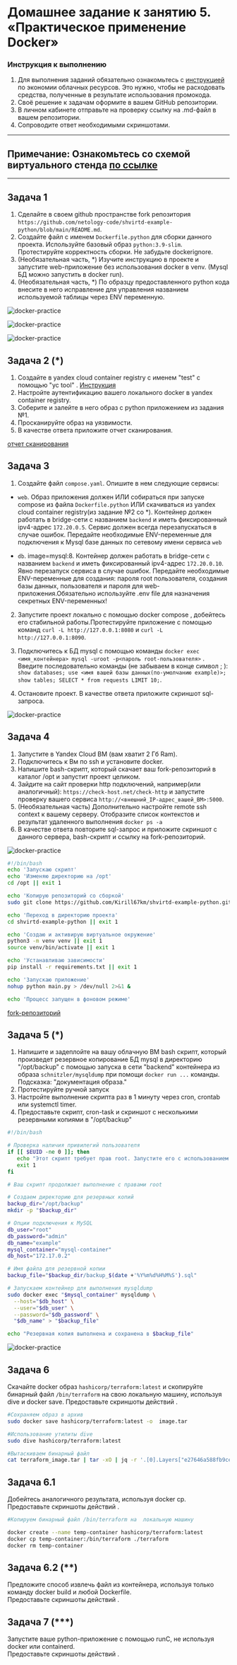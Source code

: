 # Домашнее задание к занятию 5. «Практическое применение Docker»

### Инструкция к выполнению

1. Для выполнения заданий обязательно ознакомьтесь с [инструкцией](https://github.com/netology-code/devops-materials/blob/master/cloudwork.MD) по экономии облачных ресурсов. Это нужно, чтобы не расходовать средства, полученные в результате использования промокода.
3. Своё решение к задачам оформите в вашем GitHub репозитории.
4. В личном кабинете отправьте на проверку ссылку на .md-файл в вашем репозитории.
5. Сопроводите ответ необходимыми скриншотами.

---
## Примечание: Ознакомьтесь со схемой виртуального стенда [по ссылке](https://github.com/netology-code/shvirtd-example-python/blob/main/schema.pdf)

---

## Задача 1
1. Сделайте в своем github пространстве fork репозитория ```https://github.com/netology-code/shvirtd-example-python/blob/main/README.md```.   
2. Создайте файл с именем ```Dockerfile.python``` для сборки данного проекта. Используйте базовый образ ```python:3.9-slim```. Протестируйте корректность сборки. Не забудьте dockerignore.
3. (Необязательная часть, *) Изучите инструкцию в проекте и запустите web-приложение без использования docker в venv. (Mysql БД можно запустить в docker run).
4. (Необязательная часть, *) По образцу предоставленного python кода внесите в него исправление для управления названием используемой таблицы через ENV переменную.

![docker-practice](https://github.com/Kirill67km/sysadmin-homeworks/blob/main/virtd/screenshots/задание_1.png)

![docker-practice](https://github.com/Kirill67km/sysadmin-homeworks/blob/main/virtd/screenshots/задание_1_2.png)

![docker-practice](https://github.com/Kirill67km/sysadmin-homeworks/blob/main/virtd/screenshots/задание_1_3.png)

## Задача 2 (*)
1. Создайте в yandex cloud container registry с именем "test" с помощью "yc tool" . [Инструкция](https://cloud.yandex.ru/ru/docs/container-registry/quickstart/?from=int-console-help)
2. Настройте аутентификацию вашего локального docker в yandex container registry.
3. Соберите и залейте в него образ с python приложением из задания №1.
4. Просканируйте образ на уязвимости.
5. В качестве ответа приложите отчет сканирования.

[отчет сканирования](https://github.com/Kirill67km/sysadmin-homeworks/blob/main/virtd/screenshots/задание_2.csv)

## Задача 3
1. Создайте файл ```compose.yaml```. Опишите в нем следующие сервисы: 

- ```web```. Образ приложения должен ИЛИ собираться при запуске compose из файла ```Dockerfile.python``` ИЛИ скачиваться из yandex cloud container registry(из задание №2 со *). Контейнер должен работать в bridge-сети с названием ```backend``` и иметь фиксированный ipv4-адрес ```172.20.0.5```. Сервис должен всегда перезапускаться в случае ошибок.
Передайте необходимые ENV-переменные для подключения к Mysql базе данных по сетевому имени сервиса ```web``` 

- ```db```. image=mysql:8. Контейнер должен работать в bridge-сети с названием ```backend``` и иметь фиксированный ipv4-адрес ```172.20.0.10```. Явно перезапуск сервиса в случае ошибок. Передайте необходимые ENV-переменные для создания: пароля root пользователя, создания базы данных, пользователя и пароля для web-приложения.Обязательно используйте .env file для назначения секретных ENV-переменных!

2. Запустите проект локально с помощью docker compose , добейтесь его стабильной работы.Протестируйте приложение с помощью команд ```curl -L http://127.0.0.1:8080``` и ```curl -L http://127.0.0.1:8090```.

5. Подключитесь к БД mysql с помощью команды ```docker exec <имя_контейнера> mysql -uroot -p<пароль root-пользователя>``` . Введите последовательно команды (не забываем в конце символ ; ): ```show databases; use <имя вашей базы данных(по-умолчанию example)>; show tables; SELECT * from requests LIMIT 10;```.

6. Остановите проект. В качестве ответа приложите скриншот sql-запроса.

![docker-practice](https://github.com/Kirill67km/sysadmin-homeworks/blob/main/virtd/screenshots/задание_3.png)

## Задача 4
1. Запустите в Yandex Cloud ВМ (вам хватит 2 Гб Ram).
2. Подключитесь к Вм по ssh и установите docker.
3. Напишите bash-скрипт, который скачает ваш fork-репозиторий в каталог /opt и запустит проект целиком.
4. Зайдите на сайт проверки http подключений, например(или аналогичный): ```https://check-host.net/check-http``` и запустите проверку вашего сервиса ```http://<внешний_IP-адрес_вашей_ВМ>:5000```.
5. (Необязательная часть) Дополнительно настройте remote ssh context к вашему серверу. Отобразите список контекстов и результат удаленного выполнения ```docker ps -a```
6. В качестве ответа повторите  sql-запрос и приложите скриншот с данного сервера, bash-скрипт и ссылку на fork-репозиторий.

![docker-practice](https://github.com/Kirill67km/sysadmin-homeworks/blob/main/virtd/screenshots/задание_4.png)

```bash
#!/bin/bash
echo 'Запускаю скрипт'
echo 'Изменяю директорию на /opt'
cd /opt || exit 1

echo 'Копирую репозиторий со сборкой'
sudo git clone https://github.com/Kirill67km/shvirtd-example-python.git || exit 1

echo 'Переход в директорию проекта'
cd shvirtd-example-python || exit 1

echo 'Создаю и активирую виртуальное окружение'
python3 -m venv venv || exit 1
source venv/bin/activate || exit 1

echo 'Устанавливаю зависимости'
pip install -r requirements.txt || exit 1

echo 'Запускаю приложение'
nohup python main.py > /dev/null 2>&1 &

echo 'Процесс запущен в фоновом режиме'
```

[fork-репозиторий](https://github.com/Kirill67km/shvirtd-example-python)

## Задача 5 (*)
1. Напишите и задеплойте на вашу облачную ВМ bash скрипт, который произведет резервное копирование БД mysql в директорию "/opt/backup" с помощью запуска в сети "backend" контейнера из образа ```schnitzler/mysqldump``` при помощи ```docker run ...``` команды. Подсказка: "документация образа."
2. Протестируйте ручной запуск
3. Настройте выполнение скрипта раз в 1 минуту через cron, crontab или systemctl timer.
4. Предоставьте скрипт, cron-task и скриншот с несколькими резервными копиями в "/opt/backup"

```bash
#!/bin/bash

# Проверка наличия привилегий пользователя
if [[ $EUID -ne 0 ]]; then
   echo "Этот скрипт требует прав root. Запустите его с использованием sudo."
   exit 1
fi

# Ваш скрипт продолжает выполнение с правами root

# Создаем директорию для резервных копий
backup_dir="/opt/backup"
mkdir -p "$backup_dir"

# Опции подключения к MySQL
db_user="root"
db_password="admin"
db_name="example"
mysql_container="mysql-container"
db_host="172.17.0.2"

# Имя файла для резервной копии
backup_file="$backup_dir/backup_$(date +'%Y%m%d%H%M%S').sql"

# Запускаем контейнер для выполнения mysqldump
sudo docker exec "$mysql_container" mysqldump \
  --host="$db_host" \
  --user="$db_user" \
  --password="$db_password" \
  "$db_name" > "$backup_file"

echo "Резервная копия выполнена и сохранена в $backup_file"
```

![docker-practice](https://github.com/Kirill67km/sysadmin-homeworks/blob/main/virtd/screenshots/задание_5.png)

## Задача 6
Скачайте docker образ ```hashicorp/terraform:latest``` и скопируйте бинарный файл ```/bin/terraform``` на свою локальную машину, используя dive и docker save.
Предоставьте скриншоты  действий .

```bash
#Сохраняем образ в архив
sudo docker save hashicorp/terraform:latest -o  image.tar

#Использование утилиты dive
sudo dive hashicorp/terraform:latest

#Вытаскиваем бинарный файл
cat terraform_image.tar | tar -xO | jq -r '.[0].Layers["e27646a588fb9ce75afee962a7ed397636930b084890f7e50016939448e3936c"].Raw' | tar -xvf - -C /tmp terraform
```

## Задача 6.1
Добейтесь аналогичного результата, используя docker cp.  
Предоставьте скриншоты  действий .

```bash
#Копируем бинарный файл /bin/terraform на  локальную машину

docker create --name temp-container hashicorp/terraform:latest
docker cp temp-container:/bin/terraform ./terraform
docker rm temp-container
```


## Задача 6.2 (**)
Предложите способ извлечь файл из контейнера, используя только команду docker build и любой Dockerfile.  
Предоставьте скриншоты  действий .

## Задача 7 (***)
Запустите ваше python-приложение с помощью runC, не используя docker или containerd.  
Предоставьте скриншоты  действий .

